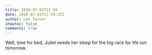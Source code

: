 ```yaml
---
title: 2010-07-03T21-59
date: 2010-07-03T21:59:15Z
author: Lee Turner
showtoc: false
comments: true
---
```


Well, time for bed, Juliet needs her sleep for the big race for life run tomorrow.

